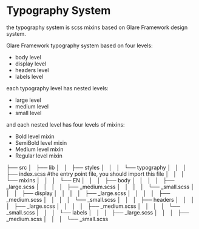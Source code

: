 # Typography System

the typography system is scss mixins based on Glare Framework design system.

Glare Framework typography system based on four levels:

- body level
- display level
- headers level
- labels level

each typography level has nested levels:

- large level
- medium level
- small level

and each nested level has four levels of mixins:

- Bold level mixin
- SemiBold level mixin
- Medium level mixin
- Regular level mixin

├── src
│   ├── lib
│   │   ├── styles
│   │   │   └── typography 
│   │   │       ├── index.scss #the entry point file, you should import this file
│   │   │       └── mixins 
│   │   │           └── EN
│   │   │               ├── body 
│   │   │               │   ├── _large.scss
│   │   │               │   ├── _medium.scss
│   │   │               │   └── _small.scss
│   │   │               ├── display
│   │   │               │   ├── _large.scss
│   │   │               │   ├── _medium.scss
│   │   │               │   └── _small.scss
│   │   │               ├── headers
│   │   │               │   ├── _large.scss
│   │   │               │   ├── _medium.scss
│   │   │               │   └── _small.scss
│   │   │               └── labels
│   │   │                   ├── _large.scss
│   │   │                   ├── _medium.scss
│   │   │                   └── _small.scss